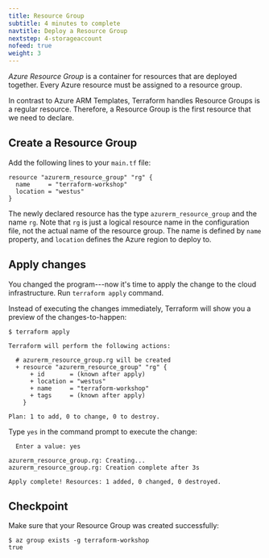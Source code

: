 ```yaml
---
title: Resource Group
subtitle: 4 minutes to complete
navtitle: Deploy a Resource Group
nextstep: 4-storageaccount
nofeed: true
weight: 3
---
```


*Azure Resource Group* is a container for resources that are deployed together. Every Azure resource must be assigned to a resource group.

In contrast to Azure ARM Templates, Terraform handles Resource Groups is a regular resource. Therefore, a Resource Group is the first resource that we need to declare.

## Create a Resource Group

Add the following lines to your `main.tf` file:

```hcl
resource "azurerm_resource_group" "rg" {
  name     = "terraform-workshop"
  location = "westus"
}
```

The newly declared resource has the type `azurerm_resource_group` and the name `rg`. Note that `rg` is just a logical resource name in the configuration file, not the actual name of the resource group. The name is defined by `name` property, and `location` defines the Azure region to deploy to.

## Apply changes

You changed the program---now it's time to apply the change to the cloud infrastructure. Run `terraform apply` command.

Instead of executing the changes immediately, Terraform will show you a preview of the changes-to-happen:

```
$ terraform apply

Terraform will perform the following actions:

  # azurerm_resource_group.rg will be created
  + resource "azurerm_resource_group" "rg" {
      + id       = (known after apply)
      + location = "westus"
      + name     = "terraform-workshop"
      + tags     = (known after apply)
    }

Plan: 1 to add, 0 to change, 0 to destroy.
```

Type `yes` in the command prompt to execute the change:

```
  Enter a value: yes

azurerm_resource_group.rg: Creating...
azurerm_resource_group.rg: Creation complete after 3s

Apply complete! Resources: 1 added, 0 changed, 0 destroyed.
```

## Checkpoint

Make sure that your Resource Group was created successfully:

```
$ az group exists -g terraform-workshop
true
```
